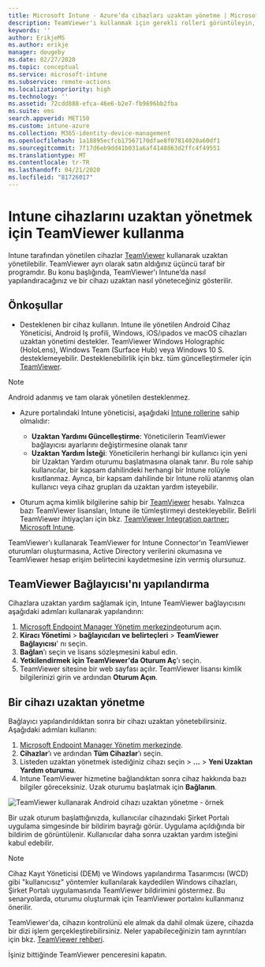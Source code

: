 ```yaml
---
title: Microsoft Intune - Azure’da cihazları uzaktan yönetme | Microsoft Docs
description: TeamViewer'ı kullanmak için gerekli rolleri görüntüleyin, TeamViewer bağlayıcısını nasıl yükleyeceğinizi öğrenin ve Azure portalında Microsoft Intune'u kullanarak cihazları uzaktan yönetmek için adım adım yönergelere göz atın
keywords: ''
author: ErikjeMS
ms.author: erikje
manager: dougeby
ms.date: 02/27/2020
ms.topic: conceptual
ms.service: microsoft-intune
ms.subservice: remote-actions
ms.localizationpriority: high
ms.technology: ''
ms.assetid: 72cdd888-efca-46e6-b2e7-fb9696bb2fba
ms.suite: ems
search.appverid: MET150
ms.custom: intune-azure
ms.collection: M365-identity-device-management
ms.openlocfilehash: 1a18895ecfcb17567170dfae8f07814020a60df1
ms.sourcegitcommit: 7f17d6eb9dd41b031a6af4148863d2ffc4f49551
ms.translationtype: MT
ms.contentlocale: tr-TR
ms.lasthandoff: 04/21/2020
ms.locfileid: "81726017"
---
```

# <a name="use-teamviewer-to-remotely-administer-intune-devices"></a>Intune cihazlarını uzaktan yönetmek için TeamViewer kullanma

Intune tarafından yönetilen cihazlar [TeamViewer](https://www.teamviewer.com) kullanarak uzaktan yönetilebilir. TeamViewer ayrı olarak satın aldığınız üçüncü taraf bir programdır. Bu konu başlığında, TeamViewer'ı Intune’da nasıl yapılandıracağınız ve bir cihazı uzaktan nasıl yöneteceğiniz gösterilir. 

## <a name="prerequisites"></a>Önkoşullar

- Desteklenen bir cihaz kullanın. Intune ile yönetilen Android Cihaz Yöneticisi, Android Iş profili, Windows, iOS/ıpados ve macOS cihazları uzaktan yönetimi destekler. TeamViewer Windows Holographic (HoloLens), Windows Team (Surface Hub) veya Windows 10 S. desteklemeyebilir. Desteklenebilirlik için bkz. tüm güncelleştirmeler için [TeamViewer](https://www.teamviewer.com).

> [!NOTE]
> Android adanmış ve tam olarak yönetilen desteklenmez.

- Azure portalındaki Intune yöneticisi, aşağıdaki [Intune rollerine](../fundamentals/role-based-access-control.md) sahip olmalıdır:  

  - **Uzaktan Yardımı Güncelleştirme**: Yöneticilerin TeamViewer bağlayıcısı ayarlarını değiştirmesine olanak tanır
  - **Uzaktan Yardım İsteği**: Yöneticilerin herhangi bir kullanıcı için yeni bir Uzaktan Yardım oturumu başlatmasına olanak tanır. Bu role sahip kullanıcılar, bir kapsam dahilindeki herhangi bir Intune rolüyle kısıtlanmaz. Ayrıca, bir kapsam dahilinde bir Intune rolü atanmış olan kullanıcı veya cihaz grupları da uzaktan yardım isteyebilir. 

- Oturum açma kimlik bilgilerine sahip bir [TeamViewer](https://www.teamviewer.com) hesabı. Yalnızca bazı TeamViewer lisansları, Intune ile tümleştirmeyi destekleyebilir. Belirli TeamViewer ihtiyaçları için bkz. [TeamViewer Integration partner: Microsoft Intune](https://www.teamviewer.com/integrations/microsoft-intune/).

TeamViewer'ı kullanarak TeamViewer for Intune Connector'ın TeamViewer oturumları oluşturmasına, Active Directory verilerini okumasına ve TeamViewer hesap erişim belirtecini kaydetmesine izin vermiş olursunuz.

## <a name="configure-the-teamviewer-connector"></a>TeamViewer Bağlayıcısı'nı yapılandırma

Cihazlara uzaktan yardım sağlamak için, Intune TeamViewer bağlayıcısını aşağıdaki adımları kullanarak yapılandırın:

1. [Microsoft Endpoint Manager Yönetim merkezinde](https://go.microsoft.com/fwlink/?linkid=2109431)oturum açın.
2. **Kiracı Yönetimi** > **bağlayıcıları ve belirteçleri** > **TeamViewer Bağlayıcısı**' nı seçin.
3. **Bağlan**’ı seçin ve lisans sözleşmesini kabul edin.
4. **Yetkilendirmek için TeamViewer'da Oturum Aç**'ı seçin.
5. TeamViewer sitesine bir web sayfası açılır. TeamViewer lisansı kimlik bilgilerinizi girin ve ardından **Oturum Açın**.

## <a name="remotely-administer-a-device"></a>Bir cihazı uzaktan yönetme

Bağlayıcı yapılandırıldıktan sonra bir cihazı uzaktan yönetebilirsiniz. Aşağıdaki adımları kullanın: 

1. [Microsoft Endpoint Manager Yönetim merkezinde](https://go.microsoft.com/fwlink/?linkid=2109431).
2. **Cihazlar**’ı ve ardından **Tüm Cihazlar**’ı seçin.
3. Listeden uzaktan yönetmek istediğiniz cihazı seçin > **...**  >  **Yeni Uzaktan Yardım oturumu**.
4. Intune TeamViewer hizmetine bağlandıktan sonra cihaz hakkında bazı bilgiler göreceksiniz. Uzak oturumu başlatmak için **Bağlanın**.

![TeamViewer kullanarak Android cihazı uzaktan yönetme - örnek](./media/teamviewer-support/android-teamviewer.png)

Bir uzak oturum başlattığınızda, kullanıcılar cihazındaki Şirket Portalı uygulama simgesinde bir bildirim bayrağı görür. Uygulama açıldığında bir bildirim de görüntülenir. Kullanıcılar daha sonra uzaktan yardım isteğini kabul edebilir.

> [!NOTE]
> Cihaz Kayıt Yöneticisi (DEM) ve Windows yapılandırma Tasarımcısı (WCD) gibi "kullanıcısız" yöntemler kullanılarak kaydedilen Windows cihazları, Şirket Portalı uygulamasında TeamViewer bildirimini göstermez. Bu senaryolarda, oturumu oluşturmak için TeamViewer portalını kullanmanız önerilir.

TeamViewer'da, cihazın kontrolünü ele almak da dahil olmak üzere, cihazda bir dizi işlem gerçekleştirebilirsiniz. Neler yapabileceğinizin tam ayrıntıları için bkz. [TeamViewer rehberi](https://www.teamviewer.com/support/documents/).

İşiniz bittiğinde TeamViewer penceresini kapatın.
